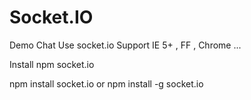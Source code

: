 Socket.IO
=========

Demo Chat Use socket.io Support IE 5+ , FF , Chrome ...

Install npm socket.io

 npm install socket.io or npm install -g socket.io 
 
 
 

